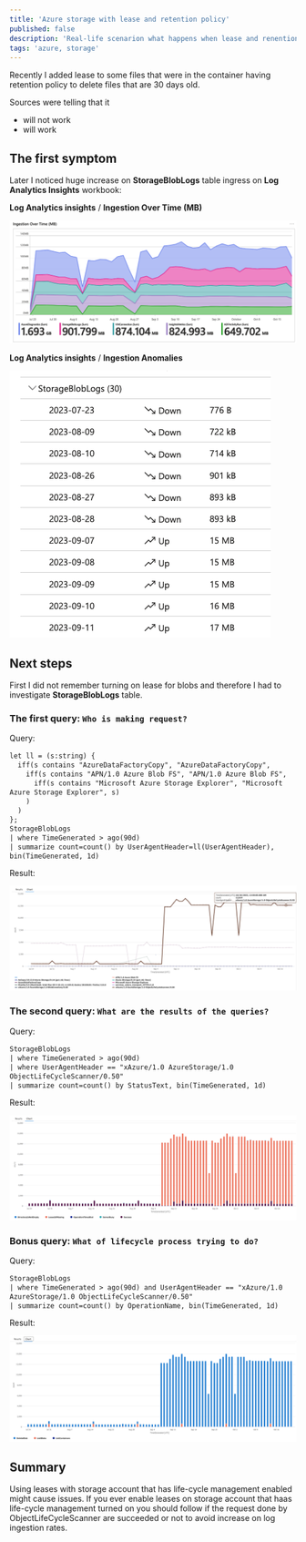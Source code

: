 ```yaml
---
title: 'Azure storage with lease and retention policy'
published: false
description: 'Real-life scenarion what happens when lease and renention policy are enabled on storage account'
tags: 'azure, storage'
---
```


Recently I added lease to some files that were in the container having retention
policy to delete files that are 30 days old.

Sources were telling that it

* will not work
* will work

## The first symptom

Later I noticed huge increase on **StorageBlobLogs** table
ingress on **Log Analytics Insights** workbook:

**Log Analytics insights** / **Ingestion Over Time (MB)**

![Log Analytics insights graph](insights-graph.png)

**Log Analytics insights** / **Ingestion Anomalies**

![Log Analytics insights ingestion anomalies](insights-ingestion-anomaly.png)

## Next steps

First I did not remember turning on lease for blobs and therefore I had to
investigate **StorageBlobLogs** table.

### The first query: `Who is making request?`

Query:

```kql
let ll = (s:string) {
  iff(s contains "AzureDataFactoryCopy", "AzureDataFactoryCopy", 
    iff(s contains "APN/1.0 Azure Blob FS", "APN/1.0 Azure Blob FS", 
      iff(s contains "Microsoft Azure Storage Explorer", "Microsoft Azure Storage Explorer", s)
    )
  )
};
StorageBlobLogs
| where TimeGenerated > ago(90d)
| summarize count=count() by UserAgentHeader=ll(UserAgentHeader), bin(TimeGenerated, 1d)
```

Result:

![Storage account requests by UserAgentHeader](requests-by-name.png)

### The second query: `What are the results of the queries?`

Query:

```kql
StorageBlobLogs
| where TimeGenerated > ago(90d)
| where UserAgentHeader == "xAzure/1.0 AzureStorage/1.0 ObjectLifeCycleScanner/0.50"
| summarize count=count() by StatusText, bin(TimeGenerated, 1d)
```

Result:

![Storage account requests by StatusText](requests-by-status.png)

### Bonus query: `What of lifecycle process trying to do?`

Query:

```kql
StorageBlobLogs
| where TimeGenerated > ago(90d) and UserAgentHeader == "xAzure/1.0 AzureStorage/1.0 ObjectLifeCycleScanner/0.50"
| summarize count=count() by OperationName, bin(TimeGenerated, 1d)
```

Result:

![Storage account requests by OperationName](requests-by-operation.png)

## Summary

Using leases with storage account that has life-cycle management enabled might cause issues.
If you ever enable leases on storage account that haas life-cycle management turned on you should
follow if the request done by ObjectLifeCycleScanner are succeeded or not to avoid increase
on log ingestion rates.
